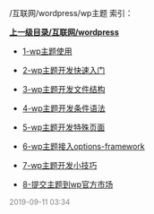 /互联网/wordpress/wp主题 索引：


**[上一级目录/互联网/wordpress](/互联网/wordpress/index.md)**

- [1-wp主题使用](/互联网/wordpress/wp主题/1-wp主题使用.md)

- [2-wp主题开发快速入门](/互联网/wordpress/wp主题/2-wp主题开发快速入门.md)

- [3-wp主题开发文件结构](/互联网/wordpress/wp主题/3-wp主题开发文件结构.md)

- [4-wp主题开发条件语法](/互联网/wordpress/wp主题/4-wp主题开发条件语法.md)

- [5-wp主题开发特殊页面](/互联网/wordpress/wp主题/5-wp主题开发特殊页面.md)

- [6-wp主题接入options-framework](/互联网/wordpress/wp主题/6-wp主题接入options-framework.md)

- [7-wp主题开发小技巧](/互联网/wordpress/wp主题/7-wp主题开发小技巧.md)

- [8-提交主题到wp官方市场](/互联网/wordpress/wp主题/8-提交主题到wp官方市场.md)


<font size=2 color='grey'> 2019-09-11 03:34 </font>